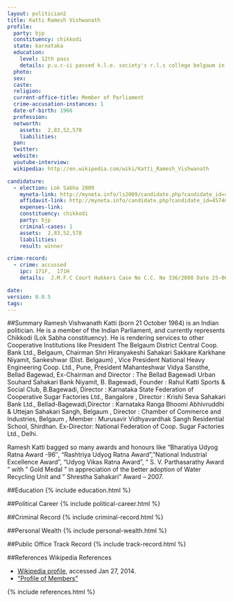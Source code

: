 ```yaml
---
layout: politician2
title: Katti Ramesh Vishwanath
profile: 
  party: bjp
  constituency: chikkodi
  state: karnataka
  education: 
    level: 12th pass
    details: p.u.c-ii passed k.l.e. society's r.l.s college belgaum in 1984-85
  photo: 
  sex: 
  caste: 
  religion: 
  current-office-title: Member of Parliament
  crime-accusation-instances: 1
  date-of-birth: 1966
  profession: 
  networth: 
    assets:  2,83,52,578
    liabilities: 
  pan: 
  twitter: 
  website: 
  youtube-interview: 
  wikipedia: http://en.wikipedia.com/wiki/Katti_Ramesh_Vishwanath

candidature: 
  - election: Lok Sabha 2009
    myneta-link: http://myneta.info/ls2009/candidate.php?candidate_id=4574
    affidavit-link: http://myneta.info/candidate.php?candidate_id=4574&scan=original
    expenses-link: 
    constituency: chikkodi 
    party: bjp
    criminal-cases: 1
    assets:  2,83,52,578
    liabilities: 
    result: winner 

crime-record: 
  - crime: accussed
    ipc: 171F,  171H
    details:  J.M.F.C Court Hukkeri Case No C.C. No 336/2008 Date 25-06-2008  

date: 
version: 0.0.5
tags: 
---
```

##Summary
Ramesh Vishwanath Katti (born 21 October 1964) is an Indian politician. He is a member of the Indian Parliament, and currently represents Chikkodi (Lok Sabha constituency). He is rendering services to other Cooperative Institutions like President The Belgaum District Central Coop. Bank Ltd., Belgaum, Chairman Shri Hiranyakeshi Sahakari Sakkare Karkhane Niyamit, Sankeshwar (Dist. Belgaum) , Vice President National Heavy Engineering Coop. Ltd., Pune, President Mahanteshwar Vidya Sansthe, Bellad Bagewad, Ex-Chairman and Director : The Bellad Bagewadi Urban Souhard Sahakari Bank Niyamit, B. Bagewadi, Founder : Rahul Katti Sports & Social Club, B.Bagewadi, Director : Karnataka State Federation of Cooperative Sugar Factories Ltd., Bangalore , Director : Krishi Seva Sahakari Bank Ltd., Bellad-Bagewadi,Director : Karnataka Ranga Bhoomi Abhivruddhi & Uttejan Sahakari Sangh, Belgaum , Director : Chamber of Commerce and Industries, Belgaum , Member : Murusavir Vidhyavardhak Sangh Residential School, Shirdhan. Ex-Director: National Federation of Coop. Sugar Factories Ltd., Delhi.

Ramesh Katti bagged so many awards and honours like “Bharatiya Udyog Ratna Award -96″, “Rashtriya Udyog Ratna Award”,”National Industrial Excellence Award”, “Udyog Vikas Ratna Award”, ” S. V. Parthasarathy Award ” with ” Gold Medal ” in appreciation of the better adoption of Water Recycling Unit and ” Shrestha Sahakari” Award – 2007.


##Education
{% include education.html %}


##Political Career
{% include political-career.html %}


##Criminal Record
{% include criminal-record.html %}


##Personal Wealth
{% include personal-wealth.html %}


##Public Office Track Record
{% include track-record.html %}


##References
Wikipedia References
- [Wikipedia profile]({{page.profile.wikipedia}}), accessed Jan 27, 2014.
- ["Profile of Members"][wiki1]

[wiki1]: http://164.100.47.132/LssNew/Members/Biography.aspx?mpsno=4296


{% include references.html %}